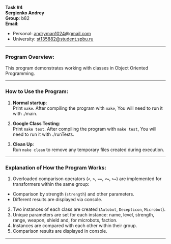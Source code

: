 **Task #4**  
**Sergienko Andrey**  
**Group**: b82  
**Email**:  
- Personal: andryman1024@gmail.com  
- University: st135882@student.spbu.ru  

---

### Program Overview:
This program demonstrates working with classes in Object Oriented Programming.

---

### How to Use the Program:
1. **Normal startup**:  
   Print `make`. After compiling the program with `make`, You will need to run it with ./main.
   
2. **Google Class Testing**:  
   Print `make test`. After compiling the program with `make test`, You will need to run it with ./runTests.
   
3. **Clean Up**:  
   Run `make clean` to remove any temporary files created during execution.

---

### Explanation of How the Program Works:
1. Overloaded comparison operators (`<`, `>`, `==`, `<=`, `>=`) are implemented for transformers within the same group:
- Comparison by strength (`strength`) and other parameters.
- Different results are displayed via console.
2. Two instances of each class are created (`Autobot`, `Decepticon`, `Microbot`).
3. Unique parameters are set for each instance: name, level, strength, range, weapon, shield and, for microbots, faction.
4. Instances are compared with each other within their group.
5. Comparison results are displayed in console.

---
